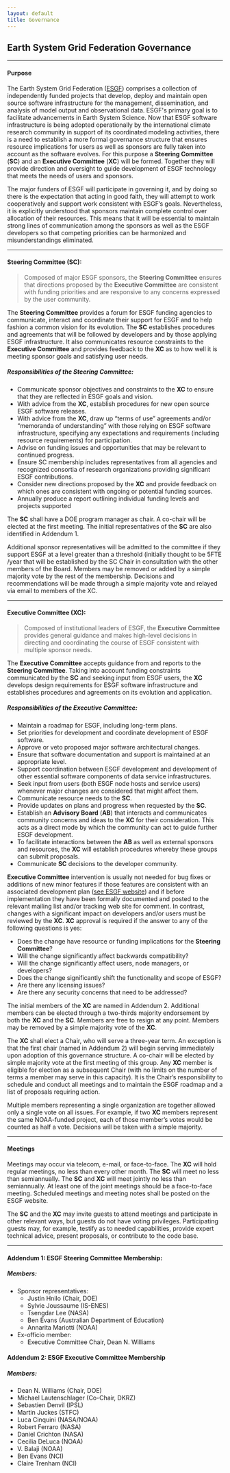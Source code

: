 ```yaml
---
layout: default
title: Governance
---
```


## Earth System Grid Federation Governance

------------

#### Purpose

The Earth System Grid Federation ([ESGF][esgf]) comprises a collection of independently funded projects that develop, deploy and maintain open source software infrastructure for the management, dissemination, and analysis of model output and observational data. ESGF's primary goal is to facilitate advancements in Earth System Science.  Now that ESGF software infrastructure is being adopted operationally by the international climate research community in support of its coordinated modeling activities, there is a need to establish a more formal governance structure that ensures resource implications for users as well as sponsors are fully taken into account as the software evolves.  For this purpose a **Steering Committee** (**SC**) and an **Executive Committee** (**XC**) will be formed.  Together they will provide direction and oversight to guide development of ESGF technology that meets the needs of users and sponsors.  

The major funders of ESGF will participate in governing it, and by doing so there is the expectation that acting in good faith, they will attempt to work cooperatively and support work consistent with ESGF’s goals.  Nevertheless, it is explicitly understood that sponsors maintain complete control over allocation of their resources.  This means that it will be essential to maintain strong lines of communication among the sponsors as well as the ESGF developers so that competing priorities can be harmonized and misunderstandings eliminated.

------------

#### Steering Committee (SC):

> Composed of major ESGF sponsors, the **Steering Committee** ensures that directions proposed by the **Executive Committee** are consistent with funding priorities and are responsive to any concerns expressed by the user community.

The **Steering Committee** provides a forum for ESGF funding agencies to communicate, interact and coordinate their support for ESGF and to help fashion a common vision for its evolution. The **SC** establishes procedures and agreements that will be followed by developers and by those applying ESGF infrastructure. It also communicates resource constraints to the **Executive Committee** and provides feedback to the **XC** as to how well it is meeting sponsor goals and satisfying user needs.

##### Responsibilities of the Steering Committee:

* Communicate sponsor objectives and constraints to the **XC** to ensure that they are reflected in ESGF goals and vision.
* With advice from the **XC**, establish procedures for new open source ESGF software releases.
* With advice from the **XC**, draw up “terms of use” agreements and/or “memoranda of understanding” with those relying on ESGF software infrastructure, specifying any expectations and requirements (including resource requirements) for participation.
* Advise on funding issues and opportunities that may be relevant to continued progress.
* Ensure SC membership includes representatives from all agencies and recognized consortia of research organizations providing significant ESGF contributions.
* Consider new directions proposed by the **XC** and provide feedback on which ones are consistent with ongoing or potential funding sources.
* Annually produce a report outlining individual funding levels and projects supported

The **SC** shall have a DOE program manager as chair. A co-chair will be elected at the first meeting. The initial representatives of the **SC** are also identified in Addendum 1.

Additional sponsor representatives will be admitted to the committee if they support ESGF at a level greater than a threshold (initially thought to be 5FTE /year that will be established by the SC Chair in consultation with the other members of the Board. Members may be removed or added by a simple majority vote by the rest of the membership.  Decisions and recommendations will be made through a simple majority vote and relayed via email to members of the XC.

-----------

#### Executive Committee (XC):

> Composed of institutional leaders of ESGF, the **Executive Committee** provides general guidance and makes high-level decisions in directing and coordinating the course of ESGF consistent with multiple sponsor needs.

The **Executive Committee** accepts guidance from and reports to the **Steering Committee**. Taking into account funding constraints communicated by the **SC** and seeking input from ESGF users, the **XC** develops design requirements for ESGF software infrastructure and establishes procedures and agreements on its evolution and application.

##### Responsibilities of the Executive Committee:

* Maintain a roadmap for ESGF, including long-term plans.
* Set priorities for development and coordinate development of ESGF software.
* Approve or veto proposed major software architectural changes.
* Ensure that software documentation and support is maintained at an appropriate level.
* Support coordination between ESGF development and development of other essential software components of data service infrastructures. 
* Seek input from users (both ESGF node hosts and service users) whenever major changes are considered that might affect them.
* Communicate resource needs to the **SC**.
* Provide updates on plans and progress when requested by the **SC**.
* Establish an **Advisory Board** (**AB**) that interacts and communicates community concerns and ideas to the **XC** for their consideration. This acts as a direct mode by which the community can act to guide further ESGF development.
* To facilitate interactions between the **AB** as well as external sponsors and resources, the **XC** will establish procedures whereby these groups can submit proposals. 
* Communicate **SC** decisions to the developer community.


**Executive Committee** intervention is usually not needed for bug fixes or additions of new minor features if those features are consistent with an associated development plan ([see ESGF website][esgf]) and if before implementation they have been formally documented and posted to the relevant mailing list and/or tracking web site for comment. In contrast, changes with a significant impact on developers and/or users must be reviewed by the **XC**. **XC** approval is required if the answer to any of the following questions is yes:

* Does the change have resource or funding implications for the **Steering Committee**?
* Will the change significantly affect backwards compatibility?
* Will the change significantly affect users, node managers, or developers?
* Does the change significantly shift the functionality and scope of ESGF?
* Are there any licensing issues?
* Are there any security concerns that need to be addressed?

The initial members of the **XC** are named in Addendum 2.  Additional members can be elected through a two-thirds majority endorsement by both the **XC** and the **SC**. Members are free to resign at any point. Members may be removed by a simple majority vote of the **XC**.

The **XC** shall elect a Chair, who will serve a three-year term. An exception is that the first chair (named in Addendum 2) will begin serving immediately upon adoption of this governance structure.  A co-chair will be elected by simple majority vote at the first meeting of this group.  Any **XC** member is eligible for election as a subsequent Chair (with no limits on the number of terms a member may serve in this capacity).  It is the Chair’s responsibility to schedule and conduct all meetings and to maintain the ESGF roadmap and a list of proposals requiring action. 

Multiple members representing a single organization are together allowed only a single vote on all issues.  For example, if two **XC** members represent the same NOAA-funded project, each of those member’s votes would be counted as half a vote.  Decisions will be taken with a simple majority. 

-------------

#### Meetings


Meetings may occur via telecom, e-mail, or face-to-face. The **XC** will hold regular meetings, no less than every other month. The **SC** will meet no less than semiannually. The **SC** and **XC** will meet jointly no less than semiannually. At least one of the joint meetings should be a face-to-face meeting. Scheduled meetings and meeting notes shall be posted on the ESGF website.

The **SC** and the **XC** may invite guests to attend meetings and participate in other relevant ways, but guests do not have voting privileges. Participating guests may, for example, testify as to needed capabilities, provide expert technical advice, present proposals, or contribute to the code base.

-------------

#### Addendum 1: ESGF Steering Committee Membership:

##### Members:

* Sponsor representatives:
	* Justin Hnilo (Chair, DOE)
	* Sylvie Joussaume (IS-ENES)
	* Tsengdar Lee (NASA)
	* Ben Evans (Australian Department of Education)
	* Annarita Mariotti (NOAA)
* Ex-officio member:
	* Executive Committee Chair, Dean N. Williams

#### Addendum 2: ESGF Executive Committee Membership

##### Members:

* Dean N. Williams (Chair, DOE)
* Michael Lautenschlager (Co-Chair, DKRZ)
* Sebastien Denvil (IPSL)
* Martin Juckes (STFC)
* Luca Cinquini (NASA/NOAA)
* Robert Ferraro (NASA)
* Daniel Crichton (NASA)
* Cecilia DeLuca (NOAA)
* V. Balaji (NOAA)
* Ben Evans (NCI)
* Claire Trenham (NCI)



[esgf]: http://esgf.llnl.gov
